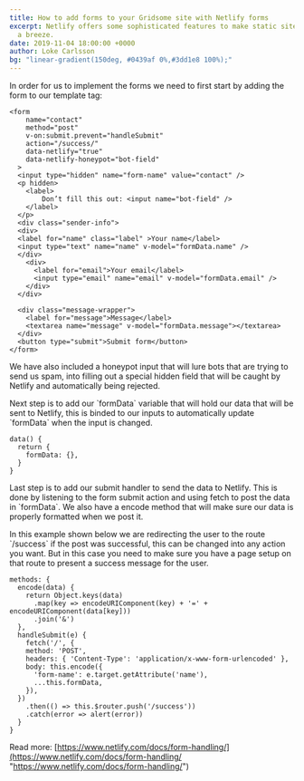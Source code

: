```yaml
---
title: How to add forms to your Gridsome site with Netlify forms
excerpt: Netlify offers some sophisticated features to make static site form submissions
  a breeze.
date: 2019-11-04 18:00:00 +0000
author: Loke Carlsson
bg: "linear-gradient(150deg, #0439af 0%,#3dd1e8 100%);"
---
```

In order for us to implement the forms we need to first start by adding the form to our template tag:



    <form
        name="contact"
        method="post"
        v-on:submit.prevent="handleSubmit"
        action="/success/"
        data-netlify="true"
        data-netlify-honeypot="bot-field"
      >
      <input type="hidden" name="form-name" value="contact" />
      <p hidden>
        <label>
        	Don’t fill this out: <input name="bot-field" />
        </label>
      </p>
      <div class="sender-info">
      <div>
      <label for="name" class="label" >Your name</label>
      <input type="text" name="name" v-model="formData.name" />
      </div>
        <div>
          <label for="email">Your email</label>
          <input type="email" name="email" v-model="formData.email" />
        </div>
      </div>

      <div class="message-wrapper">
        <label for="message">Message</label>
        <textarea name="message" v-model="formData.message"></textarea>
      </div>
      <button type="submit">Submit form</button>
    </form>



We have also included a honeypot input that will lure bots that are trying to send us spam, into filling out a special hidden field that will be caught by Netlify and automatically being rejected.

Next step is to add our \`formData\` variable that will hold our data that will be sent to Netlify, this is binded to our inputs to automatically update \`formData\` when the input is changed.



    data() {
      return {
      	formData: {},
      }
    }



Last step is to add our submit handler to send the data to Netlify. This is done by listening to the form submit action and using fetch to post the data in \`formData\`. We also have a encode method that will make sure our data is properly formatted when we post it.



In this example shown below we are redirecting the user to the route \`/success\` if the post was successful, this can be changed into any action you want. But in this case you need to make sure you have a page setup on that route to present a success message for the user.



    methods: {
      encode(data) {
        return Object.keys(data)
          .map(key => encodeURIComponent(key) + '=' + encodeURIComponent(data[key]))
          .join('&')
      },
      handleSubmit(e) {
        fetch('/', {
        method: 'POST',
        headers: { 'Content-Type': 'application/x-www-form-urlencoded' },
        body: this.encode({
          'form-name': e.target.getAttribute('name'),
          ...this.formData,
        }),
      })
        .then(() => this.$router.push('/success'))
        .catch(error => alert(error))
      }
    }



Read more: [https://www.netlify.com/docs/form-handling/](https://www.netlify.com/docs/form-handling/ "https://www.netlify.com/docs/form-handling/")